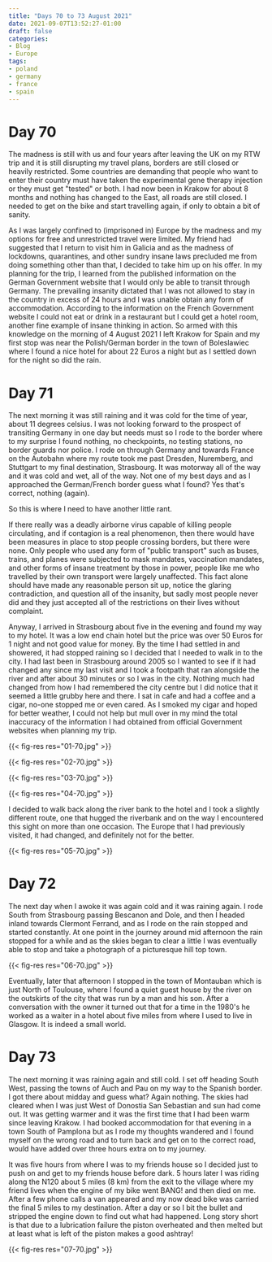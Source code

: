 ```yaml
---
title: "Days 70 to 73 August 2021"
date: 2021-09-07T13:52:27-01:00
draft: false
categories:
- Blog
- Europe
tags:
- poland
- germany
- france
- spain
---
```


# Day 70

The madness is still with us and four years after leaving the UK on my RTW trip and it is still disrupting my travel plans, borders are still closed or heavily restricted. Some countries are demanding that people who want to enter their country must have taken the experimental gene therapy injection or they must get "tested" or both. I had now been in Krakow for about 8 months and nothing has changed to the East, all roads are still closed. I needed to get on the bike and start travelling again, if only to obtain a bit of sanity.

<!--more-->

As I was largely confined to (imprisoned in) Europe by the madness and my options for free and unrestricted travel were limited. My friend had suggested that I return to visit him in Galicia and as the madness of lockdowns, quarantines, and other sundry insane laws precluded me from doing something other than that, I decided to take him up on his offer. In my planning for the trip, I learned from the published information on the German Government website that I would only be able to transit through Germany. The prevailing insanity dictated that I was not allowed to stay in the country in excess of 24 hours and I was unable obtain any form of accommodation. According to the information on the French Government website I could not eat or drink in a restaurant but I could get a hotel room, another fine example of insane thinking in action. So armed with this knowledge on the morning of 4 August 2021 I left Krakow for Spain and my first stop was near the Polish/German border in the town of Boleslawiec where I found a nice hotel for about 22 Euros a night but as I settled down for the night so did the rain. 

# Day 71

The next morning it was still raining and it was cold for the time of year, about 11 degrees celsius. I was not looking forward to the prospect of transiting Germany in one day but needs must so I rode to the border where to my surprise I found nothing, no checkpoints, no testing stations, no border guards nor police. I rode on through Germany and towards France on the Autobahn where my route took me past Dresden, Nuremberg, and Stuttgart to my final destination, Strasbourg. It was motorway all of the way and it was cold and wet, all of the way. Not one of my best days and as I approached the German/French border guess what I found? Yes that's correct, nothing (again). 

So this is where I need to have another little rant.

If there really was a deadly airborne virus capable of killing people circulating, and if contagion is a real phenomenon, then there would have been measures in place to stop people crossing borders, but there were none. Only people who used any form of "public transport" such as buses, trains, and planes were subjected to mask mandates, vaccination mandates, and other forms of insane treatment by those in power, people like me who travelled by their own transport were largely unaffected. This fact alone should have made any reasonable person sit up, notice the glaring contradiction, and question all of the insanity, but sadly most people never did and they just accepted all of the restrictions on their lives without complaint.

Anyway, I arrived in Strasbourg about five in the evening and found my way to my hotel. It was a low end chain hotel but the price was over 50 Euros for 1 night and not good value for money. By the time I had settled in and showered, it had stopped raining so I decided that I needed to walk in to the city. I had last been in Strasbourg around 2005 so I wanted to see if it had changed any since my last visit and I took a footpath that ran alongside the river and after about 30 minutes or so I was in the city. Nothing much had changed from how I had remembered the city centre but I did notice that it seemed a little grubby here and there. I sat in cafe and had a coffee and a cigar, no-one stopped me or even cared. As I smoked my cigar and hoped for better weather, I could not help but mull over in my mind the total inaccuracy of the information I had obtained from official Government websites when planning my trip.

{{< fig-res res="01-70.jpg" >}}

{{< fig-res res="02-70.jpg" >}}

{{< fig-res res="03-70.jpg" >}}

{{< fig-res res="04-70.jpg" >}}

I decided to walk back along the river bank to the hotel and I took a slightly different route, one that hugged the riverbank and on the way I encountered this sight on more than one occasion. The Europe that I had previously visited, it had changed, and definitely not for the better.

{{< fig-res res="05-70.jpg" >}}

# Day 72

The next day when I awoke it was again cold and it was raining again. I rode South from Strasbourg passing Bescanon and Dole, and then I headed inland towards Clermont Ferrand, and as I rode on the rain stopped and started constantly. At one point in the journey around mid afternoon the rain stopped for a while and as the skies began to clear a little I was eventually able to stop and take a photograph of a picturesque hill top town.

{{< fig-res res="06-70.jpg" >}}

Eventually, later that afternoon I stopped in the town of Montauban which is just North of Toulouse, where I found a quiet guest house by the river on the outskirts of the city that was run by a man and his son. After a conversation with the owner it turned out that for a time in the 1980's he worked as a waiter in a hotel about five miles from where I used to live in Glasgow. It is indeed a small world.

# Day 73

The next morning it was raining again and still cold. I set off heading South West, passing the towns of Auch and Pau on my way to the Spanish border. I got there about midday and guess what? Again nothing. The skies had cleared when I was just West of Donostia San Sebastian and sun had come out. It was getting warmer and it was the first time that I had been warm since leaving Krakow. I had booked accommodation for that evening in a town South of Pamplona but as I rode my thoughts wandered and I found myself on the wrong road and to turn back and get on to the correct road, would have added over three hours extra on to my journey. 

It was five hours from where I was to my friends house so I decided just to push on and get to my friends house before dark. 5 hours later I was riding along the N120 about 5 miles (8 km) from the exit to the village where my friend lives when the engine of my bike went BANG! and then died on me. After a few phone calls a van appeared and my now dead bike was carried the final 5 miles to my destination. After a day or so I bit the bullet and stripped the engine down to find out what had happened. Long story short is that due to a lubrication failure the piston overheated and then melted but at least what is left of the piston makes a good ashtray!

{{< fig-res res="07-70.jpg" >}}

